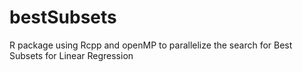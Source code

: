 bestSubsets
===========

R package using Rcpp and openMP to parallelize the search for Best Subsets for Linear Regression
